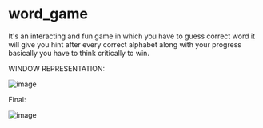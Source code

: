 # word_game

It's an interacting and fun game in which you have to guess correct word it will give you hint after every correct alphabet along with your progress basically you have to think critically to win.

WINDOW REPRESENTATION:

![image](https://user-images.githubusercontent.com/112726061/190226834-b135a329-419c-465a-9ee1-7bfe76bea493.png)

Final:

![image](https://user-images.githubusercontent.com/112726061/190226959-04d10abd-5a0b-4095-8c67-8e8a491e47e4.png)
